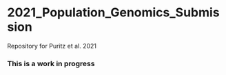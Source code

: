 # 2021_Population_Genomics_Submission
Repository for Puritz et al. 2021

### This is a work in progress
